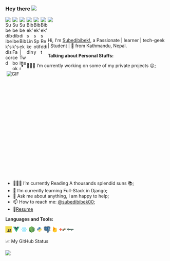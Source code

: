 ### Hey there <img src="https://media.giphy.com/media/hvRJCLFzcasrR4ia7z/giphy.gif" width="25px">
<a href="https://discord.gg/nUM4vvna">
  <img align="left" alt="Subedibibek's discord" width="22px" src="https://raw.githubusercontent.com/peterthehan/peterthehan/master/assets/discord.svg" />
</a>
<a href="https://www.facebook.com/groups/techforimpact">
  <img align="left" alt="Subedibibek's Facebook" width="22px" src="https://raw.githubusercontent.com/peterthehan/peterthehan/master/assets/facebook.svg" />
</a>
<a href="https://twitter.com/subedibibek00">
  <img align="left" alt="Subedi Bibek | Twitter" width="22px" src="https://raw.githubusercontent.com/peterthehan/peterthehan/master/assets/twitter.svg" />
</a>
<a href="https://www.linkedin.com/in/subedibibek/">
  <img align="left" alt="Bibek's LinkedIn" width="22px" src="https://raw.githubusercontent.com/peterthehan/peterthehan/master/assets/linkedin.svg" />
</a>
<a href="https://open.spotify.com/user/8g152p6xg83chwvyn5pci8h2k?si=J8-t2QXGTgycKNjmCMMlPA">
  <img align="left" alt="Bibek's Spotify" width="22px" src="https://raw.githubusercontent.com/peterthehan/peterthehan/master/assets/spotify.svg" />
</a>
<a href="https://www.reddit.com/user/imsubedibibek/">
  <img align="left" alt="Bibek's Reddit" width="22px" src="https://raw.githubusercontent.com/peterthehan/peterthehan/master/assets/reddit.svg" />
</a>

![](https://visitor-badge.glitch.me/badge?page_id=imsubedibibek)

<br />

Hi, I'm [Subedibibek!](https://www.instagram.com/subedibibekisaboringperson), a Passionate | learner | tech-geek | Student |
 🙌 from Kathmandu, Nepal.

<img align="right" alt="GIF" src="https://user-images.githubusercontent.com/77529535/104816402-097a5f80-5843-11eb-9d83-deadb3bb212c.gif?raw=true" width="500" height="340" />
  
**Talking about Personal Stuffs:**

- 👨🏽‍💻 I’m currently working on some of my private projects :wink:;
- 👨🏽‍💻 I’m currently Reading A thousands splendid suns :books:;
- 🌱 I’m currently learning Full-Stack in Django; 
- 💬 Ask me about anything, I am happy to help;
- 📫 How to reach me: [@subedibibek00](https://twitter.com/subedibibek00);
- 📝[Resume](https://drive.google.com/file/d/1-hRRJtz3_V4ZqYKorLHmHXRmaXJ0VilW/view)

**Languages and Tools:**  

<code><img height="20" src="https://raw.githubusercontent.com/github/explore/80688e429a7d4ef2fca1e82350fe8e3517d3494d/topics/javascript/javascript.png"></code>
<code><img height="20" src="https://raw.githubusercontent.com/github/explore/80688e429a7d4ef2fca1e82350fe8e3517d3494d/topics/vue/vue.png"></code>
<code><img height="20" src="https://raw.githubusercontent.com/github/explore/80688e429a7d4ef2fca1e82350fe8e3517d3494d/topics/react/react.png"></code>
<code><img height="20" src="https://raw.githubusercontent.com/github/explore/80688e429a7d4ef2fca1e82350fe8e3517d3494d/topics/nodejs/nodejs.png"></code>
<code><img height="20" src="https://raw.githubusercontent.com/github/explore/80688e429a7d4ef2fca1e82350fe8e3517d3494d/topics/python/python.png"></code>
<code><img height="20" src="https://raw.githubusercontent.com/github/explore/80688e429a7d4ef2fca1e82350fe8e3517d3494d/topics/postgresql/postgresql.png"></code>
<code><img height="20" src="https://raw.githubusercontent.com/github/explore/80688e429a7d4ef2fca1e82350fe8e3517d3494d/topics/firebase/firebase.png"></code>
<code><img height="20" src="https://raw.githubusercontent.com/github/explore/80688e429a7d4ef2fca1e82350fe8e3517d3494d/topics/git/git.png"></code>
<code><img height="20" src="https://raw.githubusercontent.com/github/explore/80688e429a7d4ef2fca1e82350fe8e3517d3494d/topics/django/django.png"></code>


<!--END_SECTION:waka-->



📈 My GitHub Status

<p align="left"> <img src="https://github-readme-stats.vercel.app/api?username=imsubedibibek&theme=highcontrast&show_icons=true" />

